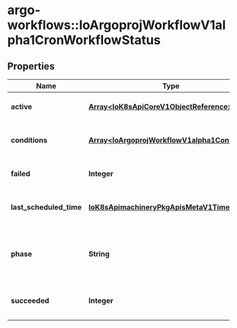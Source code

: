 # argo-workflows::IoArgoprojWorkflowV1alpha1CronWorkflowStatus

## Properties
Name | Type | Description | Notes
------------ | ------------- | ------------- | -------------
**active** | [**Array&lt;IoK8sApiCoreV1ObjectReference&gt;**](IoK8sApiCoreV1ObjectReference.md) | Active is a list of active workflows stemming from this CronWorkflow | [optional] 
**conditions** | [**Array&lt;IoArgoprojWorkflowV1alpha1Condition&gt;**](IoArgoprojWorkflowV1alpha1Condition.md) | Conditions is a list of conditions the CronWorkflow may have | [optional] 
**failed** | **Integer** | v3.6 and after: Failed counts how many times child workflows failed | [optional] 
**last_scheduled_time** | [**IoK8sApimachineryPkgApisMetaV1Time**](IoK8sApimachineryPkgApisMetaV1Time.md) | LastScheduleTime is the last time the CronWorkflow was scheduled | [optional] 
**phase** | **String** | v3.6 and after: Phase is an enum of Active or Stopped. It changes to Stopped when stopStrategy.expression is true | [optional] 
**succeeded** | **Integer** | v3.6 and after: Succeeded counts how many times child workflows succeeded | [optional] 


